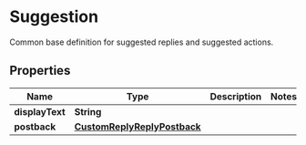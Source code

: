 

# Suggestion

Common base definition for suggested replies and suggested actions.

## Properties

| Name | Type | Description | Notes |
|------------ | ------------- | ------------- | -------------|
|**displayText** | **String** |  |  |
|**postback** | [**CustomReplyReplyPostback**](CustomReplyReplyPostback.md) |  |  |



